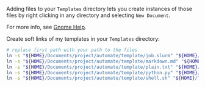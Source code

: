 Adding files to your `Templates` directory lets you create instances of those
files by right clicking in any directory and selecting `New Document`.

For more info, see
[Gnome Help](https://help.gnome.org/users/gnome-help/stable/files-templates.html.en).

Create soft links of my templates in your `Templates` directory:

```sh
# replace first path with your path to the files
ln -s "${HOME}/Documents/project/automate/template/job.slurm" "${HOME}/Templates/job.slurm"
ln -s "${HOME}/Documents/project/automate/template/markdown.md" "${HOME}/Templates/markdown.md"
ln -s "${HOME}/Documents/project/automate/template/plain.txt" "${HOME}/Templates/plain.txt"
ln -s "${HOME}/Documents/project/automate/template/python.py" "${HOME}/Templates/python.py"
ln -s "${HOME}/Documents/project/automate/template/shell.sh" "${HOME}/Templates/shell.sh"
```
